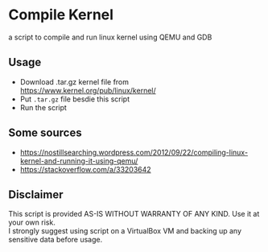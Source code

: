 Compile Kernel
===

a script to compile and run linux kernel using QEMU and GDB

## Usage
* Download .tar.gz kernel file from https://www.kernel.org/pub/linux/kernel/
* Put `.tar.gz` file besdie this script
* Run the script

## Some sources
* https://nostillsearching.wordpress.com/2012/09/22/compiling-linux-kernel-and-running-it-using-qemu/
* https://stackoverflow.com/a/33203642

## Disclaimer
This script is provided AS-IS WITHOUT WARRANTY OF ANY KIND. Use it at your own risk.  
I strongly suggest using script on a VirtualBox VM and backing up any sensitive data before usage.
